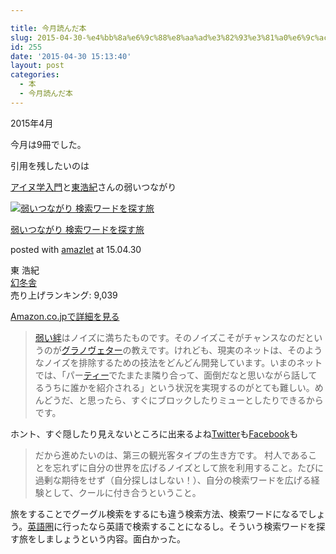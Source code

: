 ```yaml
---

title: 今月読んだ本
slug: 2015-04-30-%e4%bb%8a%e6%9c%88%e8%aa%ad%e3%82%93%e3%81%a0%e6%9c%ac-35
id: 255
date: '2015-04-30 15:13:40'
layout: post
categories:
  - 本
  - 今月読んだ本
---
```


2015年4月

今月は9冊でした。

引用を残したいのは

[アイヌ学入門](http://peipeipe.com/post/116906960327)と[東浩紀](http://d.hatena.ne.jp/keyword/%C5%EC%B9%C0%B5%AA)さんの弱いつながり



[![弱いつながり 検索ワードを探す旅](https://cdn-ak.f.st-hatena.com/images/fotolife/p/peipeipe/20190702/20190702230728.jpg)](http://www.amazon.co.jp/exec/obidos/ASIN/4344026071/peipeipe-22/ref=nosim/)



[弱いつながり 検索ワードを探す旅](http://www.amazon.co.jp/exec/obidos/ASIN/4344026071/peipeipe-22/ref=nosim/)

posted with [amazlet](http://www.amazlet.com/ "amazlet") at 15.04.30



東 浩紀  
[幻冬舎](http://d.hatena.ne.jp/keyword/%B8%B8%C5%DF%BC%CB)  
売り上げランキング: 9,039  




[Amazon.co.jpで詳細を見る](http://www.amazon.co.jp/exec/obidos/ASIN/4344026071/peipeipe-22/ref=nosim/)







> [弱い絆](http://d.hatena.ne.jp/keyword/%BC%E5%A4%A4%E5%AB)はノイズに満ちたものです。そのノイズこそがチャンスなのだというのが[グラノヴェター](http://d.hatena.ne.jp/keyword/%A5%B0%A5%E9%A5%CE%A5%F4%A5%A7%A5%BF%A1%BC)の教えです。けれども、現実のネットは、そのようなノイズを排除するための技法をどんどん開発しています。いまのネットでは、「パー[ティー](http://d.hatena.ne.jp/keyword/%A5%C6%A5%A3%A1%BC)でたまたま隣り合って、面倒だなと思いながら話してるうちに誰かを紹介される」という状況を実現するのがとても難しい。めんどうだ、と思ったら、すぐにブロックしたりミューとしたりできるからです。

ホント、すぐ隠したり見えないところに出来るよね[Twitter](http://d.hatena.ne.jp/keyword/Twitter)も[Facebook](http://d.hatena.ne.jp/keyword/Facebook)も

> だから進めたいのは、第三の観光客タイプの生き方です。 村人であることを忘れずに自分の世界を広げるノイズとして旅を利用すること。たびに過剰な期待をせず（自分探しはしない！）、自分の検索ワードを広げる経験として、クールに付き合うということ。

旅をすることでグーグル検索をするにも違う検索方法、検索ワードになるでしょう。[英語圏](http://d.hatena.ne.jp/keyword/%B1%D1%B8%EC%B7%F7)に行ったなら英語で検索することになるし。そういう検索ワードを探す旅をしましょうという内容。面白かった。